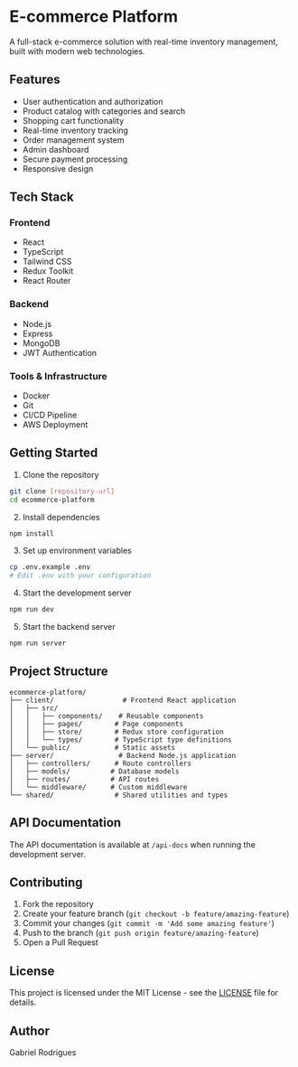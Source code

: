 # E-commerce Platform

A full-stack e-commerce solution with real-time inventory management, built with modern web technologies.

## Features

- User authentication and authorization
- Product catalog with categories and search
- Shopping cart functionality
- Real-time inventory tracking
- Order management system
- Admin dashboard
- Secure payment processing
- Responsive design

## Tech Stack

### Frontend
- React
- TypeScript
- Tailwind CSS
- Redux Toolkit
- React Router

### Backend
- Node.js
- Express
- MongoDB
- JWT Authentication

### Tools & Infrastructure
- Docker
- Git
- CI/CD Pipeline
- AWS Deployment

## Getting Started

1. Clone the repository
```bash
git clone [repository-url]
cd ecommerce-platform
```

2. Install dependencies
```bash
npm install
```

3. Set up environment variables
```bash
cp .env.example .env
# Edit .env with your configuration
```

4. Start the development server
```bash
npm run dev
```

5. Start the backend server
```bash
npm run server
```

## Project Structure

```
ecommerce-platform/
├── client/                 # Frontend React application
│   ├── src/
│   │   ├── components/    # Reusable components
│   │   ├── pages/        # Page components
│   │   ├── store/        # Redux store configuration
│   │   └── types/        # TypeScript type definitions
│   └── public/           # Static assets
├── server/                # Backend Node.js application
│   ├── controllers/      # Route controllers
│   ├── models/          # Database models
│   ├── routes/          # API routes
│   └── middleware/      # Custom middleware
└── shared/               # Shared utilities and types
```

## API Documentation

The API documentation is available at `/api-docs` when running the development server.

## Contributing

1. Fork the repository
2. Create your feature branch (`git checkout -b feature/amazing-feature`)
3. Commit your changes (`git commit -m 'Add some amazing feature'`)
4. Push to the branch (`git push origin feature/amazing-feature`)
5. Open a Pull Request

## License

This project is licensed under the MIT License - see the [LICENSE](LICENSE) file for details.

## Author

Gabriel Rodrigues
